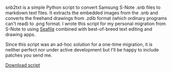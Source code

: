 snb2txt is a simple Python script to convert Samsung S-Note .snb files to markdown text files. It extracts the embedded images from the .snb and converts the freehand drawings from .zdib format (which ordinary programs can't read) to .png format. I wrote this script for my personal migration from S-Note to using [Seafile](https://play.google.com/store/apps/details?id=com.seafile.seadroid2&hl=en) combined with best-of-breed text editing and drawing apps.

Since this script was an ad-hoc solution for a one-time migration, it is neither perfect nor under active development but I'll be happy to include patches you send me.

[Download script](https://raw.githubusercontent.com/mbenkmann/snb2txt/master/snb2txt)
